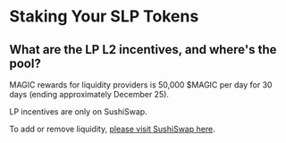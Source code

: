 # Staking Your SLP Tokens

## What are the LP L2 incentives, and where's the pool?

MAGIC rewards for liquidity providers is 50,000 $MAGIC per day for 30 days (ending approximately December 25).

LP incentives are only on SushiSwap.

To add or remove liquidity, [please visit SushiSwap here](https://app.sushi.com/add/ETH/0x539bdE0d7Dbd336b79148AA742883198BBF60342).
